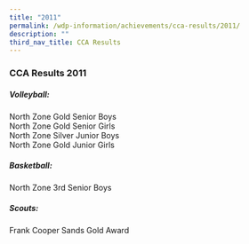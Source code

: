 ```yaml
---
title: "2011"
permalink: /wdp-information/achievements/cca-results/2011/
description: ""
third_nav_title: CCA Results
---
```

### **CCA Results 2011**
##### **Volleyball:**
North Zone Gold Senior Boys<br>
North Zone Gold Senior Girls<br>
North Zone Silver Junior Boys<br>
North Zone Gold Junior Girls

##### **Basketball:**
North Zone 3rd Senior Boys

##### **Scouts:**
Frank Cooper Sands Gold Award
